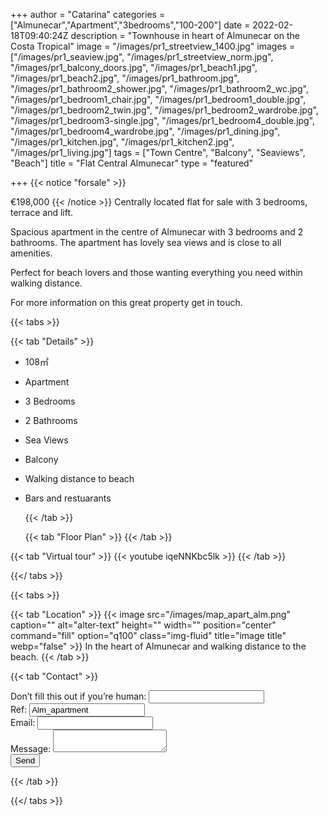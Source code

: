 +++
author = "Catarina"
categories = ["Almunecar","Apartment","3bedrooms","100-200"]
date = 2022-02-18T09:40:24Z
description = "Townhouse in heart of Almunecar on the Costa Tropical"
image = "/images/pr1_streetview_1400.jpg"
images = ["/images/pr1_seaview.jpg", "/images/pr1_streetview_norm.jpg", "/images/pr1_balcony_doors.jpg", "/images/pr1_beach1.jpg", "/images/pr1_beach2.jpg", "/images/pr1_bathroom.jpg", "/images/pr1_bathroom2_shower.jpg", "/images/pr1_bathroom2_wc.jpg", "/images/pr1_bedroom1_chair.jpg", "/images/pr1_bedroom1_double.jpg", "/images/pr1_bedroom2_twin.jpg", "/images/pr1_bedroom2_wardrobe.jpg", "/images/pr1_bedroom3-single.jpg", "/images/pr1_bedroom4_double.jpg", "/images/pr1_bedroom4_wardrobe.jpg", "/images/pr1_dining.jpg", "/images/pr1_kitchen.jpg", "/images/pr1_kitchen2.jpg", "/images/pr1_living.jpg"]
tags = ["Town Centre", "Balcony", "Seaviews", "Beach"]
title = "Flat Central Almunecar"
type = "featured"

+++
{{< notice "forsale" >}}

€198,000 {{< /notice >}} Centrally located flat for sale with 3 bedrooms, terrace and lift.

Spacious apartment in the centre of Almunecar with 3 bedrooms and 2 bathrooms. The apartment has lovely sea views and is close to all amenities.

Perfect for beach lovers and those wanting everything you need within walking distance.

For more information on this great property get in touch.

{{< tabs >}}

{{< tab "Details" >}}

* 108&#x33A1;
* Apartment
* 3 Bedrooms
* 2 Bathrooms
* Sea Views
* Balcony
* Walking distance to beach
* Bars and restuarants

  {{< /tab >}}

  {{< tab "Floor Plan" >}}  {{< /tab >}}

{{< tab "Virtual tour" >}} {{< youtube iqeNNKbc5lk >}} {{< /tab >}}

{{</ tabs >}}

{{< tabs >}}

{{< tab "Location" >}} {{< image src="/images/map_apart_alm.png" caption="" alt="alter-text" height="" width="" position="center" command="fill" option="q100" class="img-fluid" title="image title" webp="false" >}} In the heart of Almunecar and walking distance to the beach.  {{< /tab >}}

{{< tab "Contact" >}} <form name="propertyContact" method="POST" netlify-honeypot="bot-field" data-netlify="true">
<div class="form-group">
<label>Don’t fill this out if you’re human: <input name="bot-field" /></label>
</div>
<div class="form-group">
<label>Ref: <input name="property-ref" class="form-control" value="Alm_apartment" readonly/></label>
</div>
<div class="form-group">
<label>Email: <input type="text" class="form-control" name="email" /></label>
</div>
<div class="form-group">
<label>Message: </label> <textarea name="message" class="form-control"></textarea>
</div>
<button type="submit" class="btn btn-primary">Send</button>
</form> {{< /tab >}}

{{</ tabs >}}